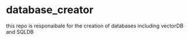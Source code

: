 # database_creator
this repo is responaibale for the creation of databases including vectorDB and SQLDB
